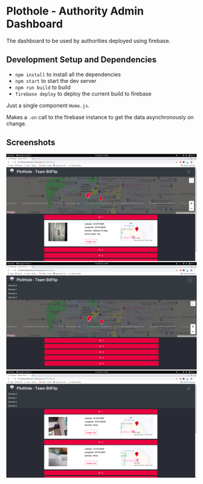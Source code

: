 # Plothole - Authority Admin Dashboard

The dashboard to be used by authorities deployed using firebase.


## Development Setup and Dependencies

* `npm install` to install all the dependencies
* `npm start` to start the dev server
* `npm run build` to build 
* `firebase deploy` to deploy the current build to firebase


Just a single component `Home.js`. 

Makes a `.on` call to the firebase instance to get the data asynchronously on change.

## Screenshots

![](screenshots/a.png)
![](screenshots/b.png)
![](screenshots/c.png)
